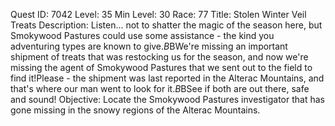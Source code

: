 Quest ID: 7042
Level: 35
Min Level: 30
Race: 77
Title: Stolen Winter Veil Treats
Description: Listen... not to shatter the magic of the season here, but Smokywood Pastures could use some assistance - the kind you adventuring types are known to give.$B$BWe're missing an important shipment of treats that was restocking us for the season, and now we're missing the agent of Smokywood Pastures that we sent out to the field to find it!Please - the shipment was last reported in the Alterac Mountains, and that's where our man went to look for it.$B$BSee if both are out there, safe and sound!
Objective: Locate the Smokywood Pastures investigator that has gone missing in the snowy regions of the Alterac Mountains.
